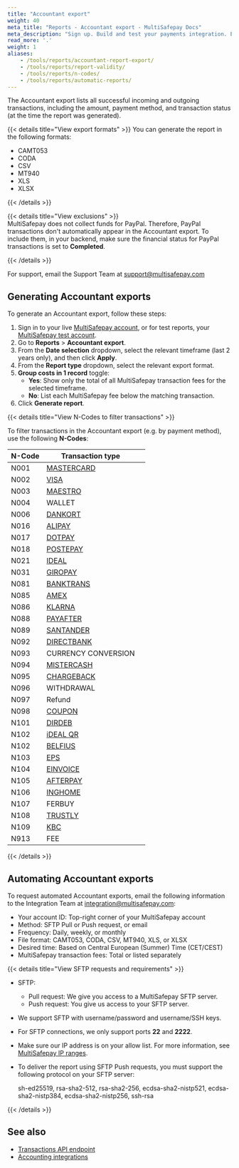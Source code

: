 ```yaml
---
title: "Accountant export"
weight: 40
meta_title: "Reports - Accountant export - MultiSafepay Docs"
meta_description: "Sign up. Build and test your payments integration. Explore our products and services. Use our API Reference, SDKs, and wrappers. Get support."
read_more: '.'
weight: 1
aliases:
    - /tools/reports/accountant-report-export/
    - /tools/reports/report-validity/
    - /tools/reports/n-codes/
    - /tools/reports/automatic-reports/
---
```


The Accountant export lists all successful incoming and outgoing transactions, including the amount, payment method, and transaction status (at the time the report was generated).

{{< details title="View export formats" >}}
You can generate the report in the following formats:

* CAMT053
* CODA
* CSV
* MT940
* XLS
* XLSX

{{< /details >}}

{{< details title="View exclusions" >}}
&nbsp;  
MultiSafepay does not collect funds for PayPal. Therefore, PayPal transactions don't automatically appear in the Accountant export. To include them, in your backend, make sure the financial status for PayPal transactions is set to **Completed**.

{{< /details >}}

For support, email the Support Team at <support@multisafepay.com>

## Generating Accountant exports

To generate an Accountant export, follow these steps:

1. Sign in to your live [MultiSafepay account](https://merchant.multisafepay.com), or for test reports, your [MultiSafepay test account](https://testmerchant.multisafepay.com).
2. Go to **Reports** > **Accountant export**.
3. From the **Date selection** dropdown, select the relevant timeframe (last 2 years only), and then click **Apply**.
4. From the **Report type** dropdown, select the relevant export format. 
5. **Group costs in 1 record** toggle:   
    - **Yes**: Show only the total of all MultiSafepay transaction fees for the selected timeframe.
    - **No**: List each MultiSafepay fee below the matching transaction.
6. Click **Generate report**.

{{< details title="View N-Codes to filter transactions" >}}

To filter transactions in the Accountant export (e.g. by payment method), use the following **N-Codes**:

| N-Code | Transaction type                                        |   |
|--------|---------------------------------------------------------|---|
| N001   | [MASTERCARD](/payment-methods/credit-and-debit-cards/mastercard)             |   |
| N002   | [VISA](/payment-methods/credit-and-debit-cards/mastercard)                   |   |
| N003   | [MAESTRO](/payment-methods/credit-and-debit-cards/maestro)                    |   |
| N004   | WALLET                                                  |   |
| N006   | [DANKORT](/payment-methods/credit-and-debit-cards/dankort)       |   |
| N016   | [ALIPAY](/payment-methods/wallet/alipay)                      |   |
| N017   | [DOTPAY](/payment-methods/banks/dotpay)                      |   |
| N018   | [POSTEPAY](/payment-methods/credit-and-debit-cards/postepay)      |   |
| N021   | [IDEAL](/payment-methods/banks/ideal)                        |   |
| N031   | [GIROPAY](/payment-methods/banks/giropay)                    |   |
| N081   | [BANKTRANS](/payment-methods/banks/bank-transfer)            |   |
| N085   | [AMEX](/payment-methods/credit-and-debit-cards/american-express)                   |   |
| N086   | [KLARNA](/payment-methods/billing-suite/klarna)                      |   |
| N088   | [PAYAFTER](/payment-methods/billing-suite/pay-after-delivery)        |   |
| N089   | [SANTANDER](/payment-methods/billing-suite/betaalpermaand)               |   |
| N092   | [DIRECTBANK](/payment-methods/banks/sofort-banking)          |   |
| N093   | CURRENCY CONVERSION                                     |   |
| N094   | [MISTERCASH](/payment-methods/banks/bancontact)              |   |
| N095   | [CHARGEBACK](/faq/chargebacks) |   |
| N096   | WITHDRAWAL                                              |   |
| N097   | Refund                                                  |   |
| N098   | [COUPON](/payment-methods/prepaid-cards/gift-cards)                  |   |
| N101   | [DIRDEB](/payment-methods/banks/sepa-direct-debit)                |   |
| N102   | [iDEAL QR](/payment-methods/banks/idealqr)                   |   |
| N102   | [BELFIUS](/payment-methods/banks/belfius)                    |   |
| N103   | [EPS](/payment-methods/banks/eps)                            |   |
| N104   | [EINVOICE](/payment-methods/billing-suite/e-invoicing)               |   |
| N105   | [AFTERPAY](/payment-methods/billing-suite/afterpay)                  |   |
| N106   | [INGHOME](/payment-methods/banks/ing-home-pay)               |   |
| N107   | FERBUY                                                  |   |
| N108   | [TRUSTLY](/payment-methods/banks/trustly)                    |   |
| N109   | [KBC](/payment-methods/banks/kbc)                            |   |
| N913   | FEE                                                     |   |

{{< /details >}}

## Automating Accountant exports


To request automated Accountant exports, email the following information to the Integration Team at <integration@multisafepay.com>:

- Your account ID: Top-right corner of your MultiSafepay account
- Method: SFTP Pull or Push request, or email
- Frequency: Daily, weekly, or monthly
- File format: CAMT053, CODA, CSV, MT940, XLS, or XLSX
- Desired time: Based on Central European (Summer) Time (CET/CEST)
- MultiSafepay transaction fees: Total or listed separately

{{< details title="View SFTP requests and requirements" >}} 

- SFTP:  
  - Pull request: We give you access to a MultiSafepay SFTP server.
  - Push request: You give us access to your SFTP server.

- We support SFTP with username/password and username/SSH keys.
- For SFTP connections, we only support ports **22** and **2222**.
- Make sure our IP address is on your allow list. For more information, see [MultiSafepay IP ranges](/faq/general/ip-ranges).
- To deliver the report using SFTP Push requests, you must support the following protocol on your SFTP server:

  sh-ed25519,
  rsa-sha2-512,
  rsa-sha2-256,
  ecdsa-sha2-nistp521,
  ecdsa-sha2-nistp384,
  ecdsa-sha2-nistp256,
  ssh-rsa

{{< /details >}}

## See also

- [Transactions API endpoint](/tools/transactions-api-endpoint/) 
- [Accounting integrations](/tools/accounting/accounting-integrations/)
